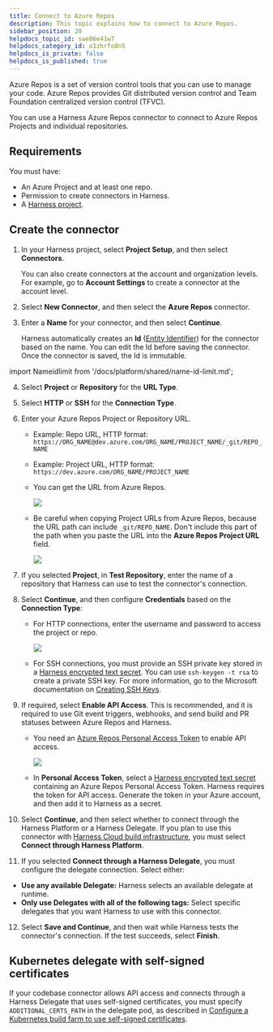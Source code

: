 ```yaml
---
title: Connect to Azure Repos
description: This topic explains how to connect to Azure Repos.
sidebar_position: 20
helpdocs_topic_id: swe06e41w7
helpdocs_category_id: o1zhrfo8n5
helpdocs_is_private: false
helpdocs_is_published: true
---
```


Azure Repos is a set of version control tools that you can use to manage your code. Azure Repos provides Git distributed version control and Team Foundation centralized version control (TFVC).

You can use a Harness Azure Repos connector to connect to Azure Repos Projects and individual repositories.

## Requirements

You must have:

* An Azure Project and at least one repo.
* Permission to create connectors in Harness.
* A [Harness project](../../organizations-and-projects/create-an-organization.md).

## Create the connector

1. In your Harness project, select **Project Setup**, and then select **Connectors**.

   You can also create connectors at the account and organization levels. For example, go to **Account Settings** to create a connector at the account level.

2. Select **New Connector**, and then select the **Azure Repos** connector.
3. Enter a **Name** for your connector, and then select **Continue**.

   Harness automatically creates an **Id** ([Entity Identifier](../../../platform/references/entity-identifier-reference.md)) for the connector based on the name. You can edit the Id before saving the connector. Once the connector is saved, the Id is immutable.

import Nameidlimit from '/docs/platform/shared/name-id-limit.md';

<Nameidlimit />

4. Select **Project** or **Repository** for the **URL Type**.
5. Select **HTTP** or **SSH** for the **Connection Type**.
6. Enter your Azure Repos Project or Repository URL.

   * Example: Repo URL, HTTP format: `https://ORG_NAME@dev.azure.com/ORG_NAME/PROJECT_NAME/_git/REPO_NAME`
   * Example: Project URL, HTTP format: `https://dev.azure.com/ORG_NAME/PROJECT_NAME`
   * You can get the URL from Azure Repos.

      ![](../static/connect-to-a-azure-repo-03.png)

   * Be careful when copying Project URLs from Azure Repos, because the URL path can include `_git/REPO_NAME`. Don't include this part of the path when you paste the URL into the **Azure Repos Project URL** field.

      ![](../static/connect-to-a-azure-repo-02.png)

7. If you selected **Project**, in **Test Repository**, enter the name of a repository that Harness can use to test the connector's connection.
8. Select **Continue**, and then configure **Credentials** based on the **Connection Type**:

   * For HTTP connections, enter the username and password to access the project or repo.

      ![](../static/connect-to-a-azure-repo-04.png)

   * For SSH connections, you must provide an SSH private key stored in a [Harness encrypted text secret](/docs/platform/secrets/add-use-text-secrets). You can use `ssh-keygen -t rsa` to create a private SSH key. For more information, go to the Microsoft documentation on [Creating SSH Keys](https://docs.microsoft.com/en-us/azure/devops/repos/git/use-ssh-keys-to-authenticate?view=azure-devops#step-1-create-your-ssh-keys).

9. If required, select **Enable API Access**. This is recommended, and it is required to use Git event triggers, webhooks, and send build and PR statuses between Azure Repos and Harness.

   * You need an [Azure Repos Personal Access Token](https://docs.microsoft.com/en-us/azure/devops/organizations/accounts/use-personal-access-tokens-to-authenticate?view=azure-devops&tabs=Windows#create-a-pat) to enable API access.

      ![](../static/connect-to-a-azure-repo-05.png)

   * In **Personal Access Token**, select a [Harness encrypted text secret](/docs/platform/secrets/add-use-text-secrets) containing an Azure Repos Personal Access Token. Harness requires the token for API access. Generate the token in your Azure account, and then add it to Harness as a secret.

10. Select **Continue**, and then select whether to connect through the Harness Platform or a Harness Delegate. If you plan to use this connector with [Harness Cloud build infrastructure](/docs/continuous-integration/use-ci/set-up-build-infrastructure/use-harness-cloud-build-infrastructure), you must select **Connect through Harness Platform**.
11. If you selected **Connect through a Harness Delegate**, you must configure the delegate connection. Select either:

   * **Use any available Delegate:** Harness selects an available delegate at runtime.
   * **Only use Delegates with all of the following tags:** Select specific delegates that you want Harness to use with this connector.

12. Select **Save and Continue**, and then wait while Harness tests the connector's connection. If the test succeeds, select **Finish**.

## Kubernetes delegate with self-signed certificates

If your codebase connector allows API access and connects through a Harness Delegate that uses self-signed certificates, you must specify `ADDITIONAL_CERTS_PATH` in the delegate pod, as described in [Configure a Kubernetes build farm to use self-signed certificates](/docs/continuous-integration/use-ci/set-up-build-infrastructure/k8s-build-infrastructure/configure-a-kubernetes-build-farm-to-use-self-signed-certificates#enable-self-signed-certificates).
